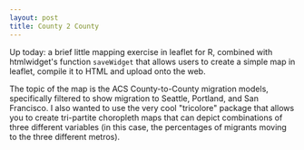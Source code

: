```yaml
---
layout: post
title: County 2 County
---
```


Up today: a brief little mapping exercise in leaflet for R, combined with htmlwidget's function `saveWidget` that allows users to create a simple map in leaflet, compile it to HTML and upload onto the web.

The topic of the map is the ACS County-to-County migration models, specifically filtered to show migration to Seattle, Portland, and San Francisco. I also wanted to use the very cool "tricolore" package that allows you to create tri-partite choropleth maps that can depict combinations of three different variables (in this case, the percentages of migrants moving to the three different metros).

<div class = "iframe_container>
<iframe style="max-width=100%" 
        src="../c2c_map.html" 
        sandbox="allow-same-origin allow-scripts" 
        width="100%" 
        height="400" 
        scrolling="no" 
        seamless="seamless" 
        frameBorder="0"></iframe>
                       </div>
                       
